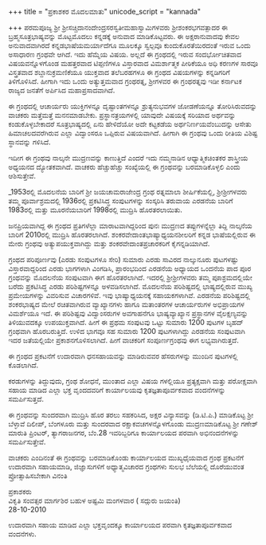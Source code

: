 +++
title = "ಪ್ರಕಾಶಕರ ಮೊದಲಮಾತು"
unicode_script = "kannada"

+++
ಪರಮಪೂಜ್ಯ ಶ್ರೀ ಶ್ರೀಸಚ್ಚಿದಾನಂದೇಂದ್ರಸರಸ್ವತೀಮಹಾಸ್ವಾಮಿಗಳವರು ಶ್ರೀಶಂಕರಭಗವತ್ಪಾದರ ಈ ಬ್ರಹ್ಮಸೂತ್ರಭಾಷ್ಯವನ್ನು ಮೊಟ್ಟಮೊದಲು ಕನ್ನಡಕ್ಕೆ ಅನುವಾದ ಮಾಡಿಕೊಟ್ಟವರು. ಈ ಅಕ್ಷರಾನುವಾದವು ಕೇವಲ ಅನುವಾದವಾಗಿರದೆ ಕನ್ನಡಭಾಷೆಯಮರ್ಯಾದೆಗೂ ಮೂಲಕ್ಕೂ ಸ್ವಲ್ಪವೂ ಕುಂದುಕೊರತೆಯಿರದಂತೆ ಇರುವ ಒಂದು ಅಸಾಧಾರಣ ಗ್ರಂಥವೇ ಆಗಿದೆ. ಇದು ಹೆಮ್ಮೆಯ ವಿಷಯ. ಅಲ್ಲದೆ ಈ ಗ್ರಂಥದಲ್ಲಿ ಇರುವ ಸಂದರ್ಭೋಚಿತವಾದ ವಿಷಯವನ್ನೊಳಗೊಂಡ ಮಹತ್ತರವಾದ ಟಿಪ್ಪಣಿಗಳೂ ವಿಸ್ತಾರವಾದ ವಿಮರ್ಶಾತ್ಮಕ ಪೀಠಿಕೆಯೂ ಅಧಿ ಕರಣಗಳ ಸಾರವೂ ವಿಸ್ತ್ರತವಾದ ಶಬ್ದಾನುಕ್ರಮಣಿಕೆಯೂ ಯುಕ್ತವಾದ ತಲೆಬರಹಗಳೂ ಈ ಗ್ರಂಥದ ವಿಷಯಗಳನ್ನು ಕನ್ನಡಿಗರಿಗೆ ತಿಳಿಗೊಳಿಸಿದೆ. ಹೀಗಾಗಿ ಇದು ಒಂದು ಅತ್ಯುತ್ತಮವಾದ ಗ್ರಂಥರತ್ನ, ಶ್ರೀಗಳವರ ಈ ಗ್ರಂಥರತ್ನವು ಇಡೀ ಕರ್ನಾಟಕ ರಾಜ್ಯದ ಜನತೆಗೆ ಅರ್ಪಿಸಿದ ಮಹಾಪ್ರಸಾದವಾಗಿದೆ. 

ಈ ಗ್ರಂಥದಲ್ಲಿ ಆಚಾರ್ಯರು ಯುಕ್ತಿಗಳನ್ನೂ ದೃಷ್ಟಾಂತಗಳನ್ನೂ ಶ್ರುತ್ಯನುಭವಗಳ ಜೋಡಣೆಯನ್ನೂ ತೋರಿಸಿರುವದನ್ನು ವಾಚಕರು ಮತ್ತೆಮತ್ತೆ ಮನನಮಾಡಬೇಕು. ಪ್ರಸ್ಥಾನತ್ರಯಗಳಲ್ಲಿ ಯಾವುದೇ ವಿಷಯಕ್ಕೆ ಸರಿಯಾದ ಅರ್ಥವನ್ನು ಕಂಡುಕೊಳ್ಳಬೇಕಾದರೆ ಸೂತ್ರಭಾಷ್ಯದಲ್ಲಿ ಏನು ಹೇಳಿದೆಯೋ ಅದೇ ಕಟ್ಟಕಡೆಯ ಅರ್ಥನಿರ್ಣಯವೆಂಬುದನ್ನು ಆಸೇತು ಹಿಮಾಚಲದವರೆಗಿರುವ ಎಲ್ಲಾ ವಿದ್ವಾಂಸರೂ ಒಪ್ಪಿರುವ ವಿಷಯವಾಗಿದೆ. ಹೀಗಾಗಿ ಈ ಗ್ರಂಥವು ಒಂದು ರೀತಿಯ ವಿಶಿಷ್ಟ ಸ್ಥಾನವನ್ನು ಗಳಿಸಿದೆ. 

ಇದೀಗ ಈ ಗ್ರಂಥವು ನಾಲ್ಕನೇ ಮುದ್ರಣವನ್ನು ಕಾಣುತ್ತಿದೆ ಎಂದರೆ ಇದು ನಮ್ಮನಾಡಿನ ಆಧ್ಯಾತ್ಮಿಕಚಿಂತಕರ ಶಾಸ್ತ್ರೀಯ ಅಧ್ಯಯನದ ದ್ಯೋತಕವಾಗಿದೆ. ವಾಚಕರು ಹೆಚ್ಚುಹೆಚ್ಚು ಸಂಖ್ಯೆಯಲ್ಲಿ ಈ ಗ್ರಂಥವನ್ನು ಬರಮಾಡಿಕೊಳ್ಳಲಿ ಎಂದು ಆಶಿಸುತ್ತೇವೆ. 

_1953ರಲ್ಲಿ ಮೊದಲನೆಯ ಬಾರಿಗೆ ಶ್ರೀ ಜಯಚಾಮರಾಜೇಂದ್ರ ಗ್ರಂಥ ರತ್ನಮಾಲಾ ಶೀರ್ಷಿಕೆಯಲ್ಲಿ, ಶ್ರೀಶ್ರೀಗಳವರು ತಮ್ಮ ಪೂರ್ವಾಶ್ರಮದಲ್ಲಿ 1936ರಲ್ಲಿ ಪ್ರಕಟಿಸಿದ್ಧ ಸಂಪುಟಗಳನ್ನು ಸಂಸ್ಕರಿಸಿ ತರುವಾಯ ಎರಡನೆಯ ಬಾರಿಗೆ 1983ರಲ್ಲಿ ಮತ್ತು ಮೂರನೆಯಬಾರಿಗೆ 1998ರಲ್ಲಿ ಮುದ್ರಿಸಿ ಹೊರತರಲಾಯಿತು. 

ಜನಪ್ರಿಯವಾಗಿದ್ದ ಈ ಗ್ರಂಥದ ಪ್ರತಿಗಳೆಲ್ಲಾ ಮಾರಾಟವಾಗಿದ್ದರಿಂದ ಪುನಃ ಮುದ್ರಣದ ತಪ್ಪುಗಳನ್ನೆಲ್ಲಾ ತಿದ್ದಿ ನಾಲ್ಕನೆಯ ಬಾರಿಗೆ 2010ರಲ್ಲಿ ಮುದ್ರಿಸಿ ಹೊರತರಲಾಗಿದೆ. ಶಂಕರವೇದಾಂತಭಾಷ್ಯಾಧ್ಯಯನಶೀಲರಿಗೆ ಕನ್ನಡ ಭಾಷೆಯಲ್ಲಿರುವ ಈ ಮೇರು ಗ್ರಂಥವು ಅತ್ಯುಪಯುಕ್ತವಾಗಿದ್ದು ಮತ್ತು ಶಂಕರವೇದಾಂತಪ್ರಚಾರಕರಿಗೆ ಕೈಗನ್ನಡಿಯಾಗಿದೆ. 

ಗ್ರಂಥದ ಪರಿಪೂರ್ಣವು (ಎರಡು ಸಂಪುಟಗಳೂ ಸೇರಿ) ಸುಮಾರು ಎರಡು ಸಾವಿರದ ನಾಲ್ಕುನೂರು ಪುಟಗಳಷ್ಟು ವಿಸ್ತಾರವಾದ್ದರಿಂದ ಎರಡು ಭಾಗಗಳಾಗಿ ವಿಂಗಡಿಸಿ, ಪ್ರಾರಂಭದಿಂದ ಎರಡನೆಯ ಅಧ್ಯಾಯದ ಒಂದನೆಯ ಪಾದ ಪೂರ ಗ್ರಂಥವನ್ನು ಮೊದಲನೆಯ ಸಂಪುಟವಾಗಿ ಈಗ ಹೊರತರಲಾಗಿದೆ. ಇದರಲ್ಲಿ ಶ್ರೀಶ್ರೀಗಳವರು ತಮ್ಮ ಪೂಾಶ್ರಮದಲ್ಲಿಯೇ ಬರೆದು ಪ್ರಕಟಿಸಿದ್ಧ ಎರಡು ಪರಿಶಿಷ್ಟಗಳನ್ನೂ ಅಳವಡಿಸಲಾಗಿದೆ. ಮೊದಲನೆಯ ಪರಿಶಿಷ್ಟದಲ್ಲಿ ಭಾಷ್ಯದಲ್ಲಿರುವ ಮುಖ್ಯ ಪ್ರಮೇಯಗಳನ್ನು ವಿವರಿಸುವ ವಿಚಾರಗಳಿವೆ. ಇವು ಭಾಷ್ಯಾಧ್ಯಯನಕ್ಕೆ ಸಹಾಯಕಗಳಾಗಿವೆ. ಎರಡನೆಯ ಪರಿಶಿಷ್ಟದಲ್ಲಿ ಶಂಕರಭಾಷ್ಯದ ಮೇಲೆ ರಚಿತವಾಗಿರುವ ವ್ಯಾಖ್ಯಾನಗಳು ಹಾಗೂ ಮತಾಂತರಗಳ ಆಚಾರ್ಯರುಗಳ ಅಭಿಪ್ರಾಯಗಳ ವಿಮರ್ಶೆಯೂ ಇದೆ. ಈ ಪರಿಶಿಷ್ಟವು ವಿದ್ವಾಂಸರುಗಳ ಅವಗಾಹನೆಗೂ ಭಾಷ್ಯವ್ಯಾಖ್ಯಾನ ಪ್ರಸ್ಥಾನಗಳ ವೈಲಕ್ಷಣ್ಯವನ್ನು ತಿಳಿಯುವದಕ್ಕೂ ಉಪಯುಕ್ತವಾಗಿದೆ. ಹೀಗೆ ಈ ಪ್ರಥಮ ಸಂಪುಟವು ಒಟ್ಟು ಸುಮಾರು 1200 ಪುಟಗಳ ಬೃಹದ್ ಗ್ರಂಥವಾಗಿ ಹೊರಬರುತ್ತಿದೆ. ಉಳಿದ ಭಾಗವೂ ಸಹ ಸುಮಾರು 1200 ಪುಟಗಳಾಗಿದ್ದು ಎರಡನೆಯ ಸಂಪುಟವಾಗಿ ಇದರ ಜತೆಯಲ್ಲಿಯೇ ಪ್ರಕಾಶನಗೊಳಿಸಲಾಗಿದೆ. ಹೀಗೆ ವಾಚಕರಿಗೆ ಸಂಪೂರ್ಣಗ್ರಂಥವು ಈಗ ಲಭ್ಯವಾಗಿರುತ್ತದೆ. 

ಈ ಗ್ರಂಥದ ಪ್ರಕಟನೆಗೆ ಉದಾರವಾಗಿ ಧನಸಹಾಯವನ್ನು ಮಾಡಿರುವವರ ಹೆಸರುಗಳನ್ನು ಮುಂದಿನ ಪುಟಗಳಲ್ಲಿ ಕೊಡಲಾಗಿದೆ. 

ಕರಡುಗಳನ್ನು ತಿದ್ದುವುದು, ಗ್ರಂಥ ಶೋಧನೆ, ಮುಂತಾದ ಎಲ್ಲಾ ವಿಷಯ ಗಳಲ್ಲಿಯೂ ಪ್ರತ್ಯಕ್ಷವಾಗಿ ಮತ್ತು ಪರೋಕ್ಷವಾಗಿ ಸಹಾಯ ಮಾಡಿದ ಎಲ್ಲಾ ಭಕ್ತ ವೃಂದದವರಿಗೆ ಕಾರ್ಯಾಲಯವು ಕೃತಜ್ಞತಾಪೂರ್ವಕವಾದ ವಂದನೆಗಳನ್ನು ಸಮರ್ಪಿಸುತ್ತದೆ. 

ಈ ಗ್ರಂಥವನ್ನು ಸುಂದರವಾಗಿ ಮುದ್ರಿಸಿ ಹೊರ ತರಲು ಸಹಕರಿಸಿದ, ಅಕ್ಷರ ವಿನ್ಯಾಸವನ್ನು (ಡಿ.ಟಿ.ಪಿ.) ಮಾಡಿಕೊಟ್ಟ ಶ್ರೀ ಬೆಳ್ಳಾವೆ ದಿಲೀಪ್, ಬೆಂಗಳೂರು ಮತ್ತು ಸುಂದರವಾದ ರಕ್ಷಾಕವಚಗಳನ್ನೊಳಗೊಂಡು ಮುದ್ರಣಮಾಡಿಕೊಟ್ಟ ಶ್ರೀ ಗಣೇಶ್ ಮಾರುತಿ ಪ್ರಿಂಟರ್, ತ್ಯಾಗರಾಜನಗರ, ಬೆಂ.28 ಇವರಿಬ್ಬರಿಗೂ ಕಾರ್ಯಾಲಯದ ಪರವಾಗಿ ಅಭಿನಂದನೆಗಳನ್ನು ಸಮರ್ಪಿಸುತ್ತೇವೆ. 

ವಾಚಕರು ಎಂದಿನಂತೆ ಈ ಗ್ರಂಥವನ್ನು ಬರಮಾಡಿಕೊಂಡು ಕಾರ್ಯಾಲಯದ ಮುಖ್ಯಧೈಯವಾದ ಗ್ರಂಥ ಪ್ರಕಟನೆಗೆ ಉದಾರವಾಗಿ ಸಹಾಯಮಾಡಿ, ಜಿಜ್ಞಾಸುಗಳಿಗೆ ಅಧ್ಯಾತ್ಮವಿಚಾರದ ಗ್ರಂಥಗಳು ಸುಲಭ ಬೆಲೆಯಲ್ಲಿ ದೊರೆಯುವಂತ ಪ್ರೋತ್ಸಾಹಿಸಬೇಕಾಗಿ ವಿನಂತಿ 

ಪ್ರಕಾಶಕರು   
ವಿಕೃತಿ ಸಂವತ್ಸರ ಮಾರ್ಗಶಿರ ಬಹುಳ ಅಷ್ಟಮಿ ಮಂಗಳವಾರ ( ಸದ್ಗುರು ಜಯಂತಿ)  
28-10-2010 

ಉದಾರವಾಗಿ ಸಹಾಯ ಮಾಡಿದ ಎಲ್ಲಾ ಭಕ್ತವೃಂದಕ್ಕೂ ಕಾರ್ಯಾಲಯದ ಪರವಾಗಿ ಕೃತಜ್ಞತಾಪೂರ್ವಕವಾದ ವಂದನೆಗಳು. 
